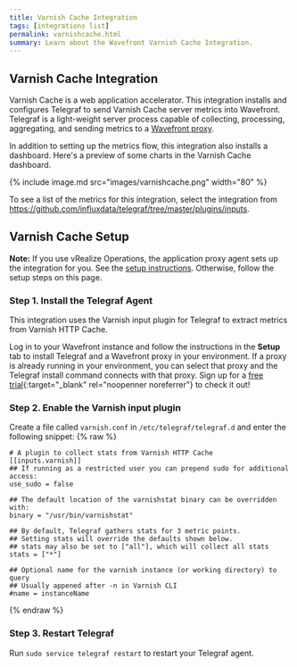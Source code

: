 ```yaml
---
title: Varnish Cache Integration
tags: [integrations list]
permalink: varnishcache.html
summary: Learn about the Wavefront Varnish Cache Integration.
---
```

## Varnish Cache Integration

Varnish Cache is a web application accelerator. This integration installs and configures Telegraf to send Varnish Cache server metrics into Wavefront. Telegraf is a light-weight server process capable of collecting, processing, aggregating, and sending metrics to a [Wavefront proxy](https://docs.wavefront.com/proxies.html).

In addition to setting up the metrics flow, this integration also installs a dashboard. Here's a preview of some charts in the Varnish Cache dashboard.

{% include image.md src="images/varnishcache.png" width="80" %}


To see a list of the metrics for this integration, select the integration from <https://github.com/influxdata/telegraf/tree/master/plugins/inputs>.
## Varnish Cache Setup



**Note:** If you use vRealize Operations, the application proxy agent sets up the integration for you. See the [setup instructions](https://YOUR_CLUSTER.wavefront.com/integration/vrops/setup). Otherwise, follow the setup steps on this page.

### Step 1. Install the Telegraf Agent

This integration uses the Varnish input plugin for Telegraf to extract metrics from Varnish HTTP Cache.

Log in to your Wavefront instance and follow the instructions in the **Setup** tab to install Telegraf and a Wavefront proxy in your environment. If a proxy is already running in your environment, you can select that proxy and the Telegraf install command connects with that proxy. Sign up for a [free trial](http://wavefront.com/sign-up/?utm_source=docs.vmware.com&utm_medium=referral&utm_campaign=docs-front-page){:target="_blank" rel="noopenner noreferrer"} to check it out!

### Step 2. Enable the Varnish input plugin

Create a file called `varnish.conf` in `/etc/telegraf/telegraf.d` and enter the following snippet:
{% raw %}
   ```
   # A plugin to collect stats from Varnish HTTP Cache
 [[inputs.varnish]]
   ## If running as a restricted user you can prepend sudo for additional access:
   use_sudo = false

   ## The default location of the varnishstat binary can be overridden with:
   binary = "/usr/bin/varnishstat"

   ## By default, Telegraf gathers stats for 3 metric points.
   ## Setting stats will override the defaults shown below.
   ## stats may also be set to ["all"], which will collect all stats
   stats = ["*"]

   ## Optional name for the varnish instance (or working directory) to query
   ## Usually appened after -n in Varnish CLI
   #name = instanceName

   ```
{% endraw %}
### Step 3. Restart Telegraf

Run `sudo service telegraf restart` to restart your Telegraf agent.
